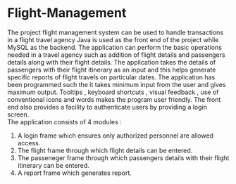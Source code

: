 # Flight-Management
The project flight management system can be used to handle transactions in a flight travel agency
Java is used as the front end of the project while MySQL as the backend. The application can perform the basic operations needed in a travel agency such as addition of flight details and passengers details along with their flight details. The application takes the details of passengers with their flight itinerary as an input and this helps generate specific reports of flight travels on particular dates. 
The application has been programmed such the it takes minimum input from the user and gives maximum output. Tooltips , keyboard shortcuts , visual feedback , use of conventional icons and words makes the program user friendly. The front end also provides a facility to authenticate users by providing a login screen.    
The application consists of 4 modules :
1.	A login frame which ensures only authorized personnel are allowed access.
2.	The flight frame through which flight details can be entered.
3.	The passeneger frame through which passengers details with their flight itinerary can be entered.
4.	A report frame which generates report.

